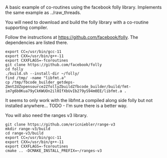 A basic example of co-routines using the facebook folly library. Implements the same example as ../raw_threads.

You will need to download and build the folly library with a co-routine supporting compiler.

Follow the instructions at https://github.com/facebook/folly. The dependencies are listed there.

~~~
export CC=/usr/bin/gcc-11
export CXX=/usr/bin/g++-11 
export CXXFLAGS=-fcoroutines 
git clone https://github.com/facebook/folly
cd folly
./build.sh --install-dir ~/folly/
find /tmp/ -name "libfmt.a"
cp /tmp/fbcode_builder_getdeps-ZmntZdZopensource2ZfollyZbuildZfbcode_builder/build/fmt-im7g6b0Kua79yCkKWUOn2il0IfXbUvIb279yS94m0EE/libfmt.a .
~~~

It seems to only work with the libfmt.a compiled along side folly but not installed anywhere... TODO - I'm sure there is a better way. 


You will also need the ranges v3 library.

~~~
git clone https://github.com/ericniebler/range-v3
mkdir range-v3/build
cd range-v3/build
export CC=/usr/bin/gcc-11
export CXX=/usr/bin/g++-11 
export CXXFLAGS=-fcoroutines 
cmake .. -DCMAKE_INSTALL_PREFIX=~/ranges-v3
~~~